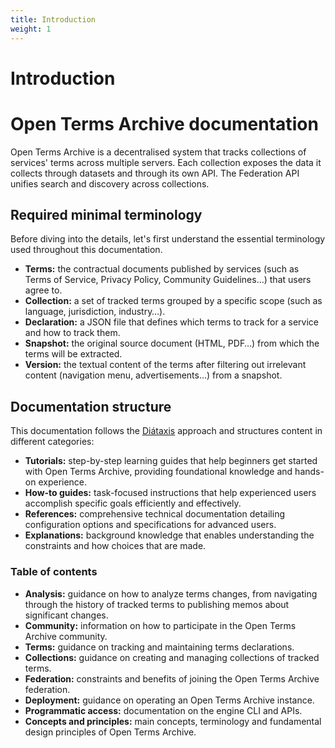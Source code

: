 ```yaml
---
title: Introduction
weight: 1
---
```


# Introduction


# Open Terms Archive documentation

Open Terms Archive is a decentralised system that tracks collections of services' terms across multiple servers. Each collection exposes the data it collects through datasets and through its own API. The Federation API unifies search and discovery across collections.

## Required minimal terminology

Before diving into the details, let's first understand the essential terminology used throughout this documentation.

- **Terms:** the contractual documents published by services (such as Terms of Service, Privacy Policy, Community Guidelines…) that users agree to.
- **Collection:** a set of tracked terms grouped by a specific scope (such as language, jurisdiction, industry…).
- **Declaration:** a JSON file that defines which terms to track for a service and how to track them.
- **Snapshot:** the original source document (HTML, PDF…) from which the terms will be extracted.
- **Version:** the textual content of the terms after filtering out irrelevant content (navigation menu, advertisements…) from a snapshot.

## Documentation structure

This documentation follows the [Diátaxis](https://diataxis.fr) approach and structures content in different categories:

- **Tutorials:** step-by-step learning guides that help beginners get started with Open Terms Archive, providing foundational knowledge and hands-on experience.
- **How-to guides:** task-focused instructions that help experienced users accomplish specific goals efficiently and effectively.
- **References:** comprehensive technical documentation detailing configuration options and specifications for advanced users.
- **Explanations:** background knowledge that enables understanding the constraints and how choices that are made.

### Table of contents

- **Analysis:** guidance on how to analyze terms changes, from navigating through the history of tracked terms to publishing memos about significant changes.
- **Community:** information on how to participate in the Open Terms Archive community.
- **Terms:** guidance on tracking and maintaining terms declarations.
- **Collections:** guidance on creating and managing collections of tracked terms.
- **Federation:** constraints and benefits of joining the Open Terms Archive federation.
- **Deployment:** guidance on operating an Open Terms Archive instance.
- **Programmatic access:** documentation on the engine CLI and APIs.
- **Concepts and principles:** main concepts, terminology and fundamental design principles of Open Terms Archive.
